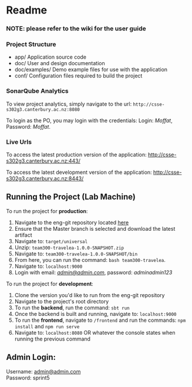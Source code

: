 # Readme

### NOTE: please refer to the wiki for the user guide

### Project Structure
-   app/  					Application source code    
-   doc/  					User and design documentation    
-   doc/examples/  	        Demo example files for use with the application    
-   conf/  					Configuration files required to build the project

### SonarQube Analytics
To view project analytics, simply navigate to the url: `http://csse-s302g3.canterbury.ac.nz:8080`

To login as the PO, you may login with the credentials: Login: *Moffat*, Password: *Moffat*.

### Live Urls
To access the latest production version of the application:
http://csse-s302g3.canterbury.ac.nz:443/ 

To access the latest development version of the application:
http://csse-s302g3.canterbury.ac.nz:8443/ 
    
## Running the Project (Lab Machine)
To run the project for **production**:
1. Navigate to the eng-git repository located [here](https://eng-git.canterbury.ac.nz/seng302-2019/team-300) 
2. Ensure that the Master branch is selected and download the latest artifact
3. Navigate to: `target/universal`
4. Unzip: `team300-travelea-1.0.0-SNAPSHOT.zip`
5. Navigate to: `team300-travelea-1.0.0-SNAPSHOT/bin`
6. From here, you can run the command: `bash team300-travelea`.
7. Navigate to: `localhost:9000`
8. Login with email: *admin@admin.com*, password: *adminadmin123*

To run the project for **development**:
1. Clone the version you'd like to run from the eng-git repository
2. Navigate to the project's root directory
3. To run the **backend**, run the command: `sbt run`
4. Once the backend is built and running, navigate to: `localhost:9000`
5. To run the **frontend**, navigate to `/frontend` and run the commands: `npm install` and `npm run serve`
6. Navigate to: `localhost:8080` OR whatever the console states when running the previous command


## Admin Login:

Username: admin@admin.com  
Password: sprint5
